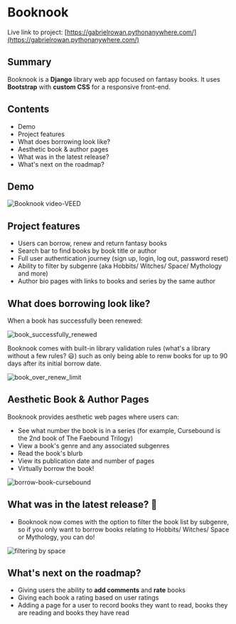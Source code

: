 # Booknook

Live link to project: [https://gabrielrowan.pythonanywhere.com/](https://gabrielrowan.pythonanywhere.com/)

## Summary

Booknook is a **Django** library web app focused on fantasy books. It uses **Bootstrap** with **custom CSS** for a responsive front-end.

## Contents
- Demo
- Project features
- What does borrowing look like?
- Aesthetic book & author pages
- What was in the latest release?
- What's next on the roadmap?

## Demo

![Booknook video-VEED](https://github.com/user-attachments/assets/01399a1f-3e38-4857-aab6-4c412ae1cedc)

## Project features
- Users can borrow, renew and return fantasy books
- Search bar to find books by book title or author
- Full user authentication journey (sign up, login, log out, password reset)
- Ability to filter by subgenre (aka Hobbits/ Witches/ Space/ Mythology and more)
- Author bio pages with links to books and series by the same author

## What does borrowing look like?

When a book has successfully been renewed:

![book_successfully_renewed](https://github.com/user-attachments/assets/f2bca456-2508-4ae2-a091-20c813cc477c)

Booknook comes with built-in library validation rules (what's a library without a few rules? :smiley:) such as only being able to renw books for up to 90 days after its initial borrow date.

![book_over_renew_limit](https://github.com/user-attachments/assets/9be71c36-96f2-4bed-b282-3a4c32ff1dfd)

## Aesthetic Book & Author Pages

Booknook provides aesthetic web pages where users can:
- See what number the book is in a series (for example, Cursebound is the 2nd book of The Faebound Trilogy)
- View a book's genre and any associated subgenres
- Read the book's blurb
- View its publication date and number of pages
- Virtually borrow the book!

![borrow-book-cursebound](https://github.com/user-attachments/assets/72b1484c-2801-4178-a641-fa5cc2d5b639)


## What was in the latest release? :rocket:

- Booknook now comes with the option to filter the book list by subgenre, so if you only want to borrow books relating to Hobbits/ Witches/ Space or Mythology, you can do!

![filtering by space](https://github.com/user-attachments/assets/0e976951-b942-4722-8501-2a7474098076)


## What's next on the roadmap?

- Giving users the ability to **add comments** and **rate** books
- Giving each book a rating based on user ratings
- Adding a page for a user to record books they want to read, books they are reading and books they have read




